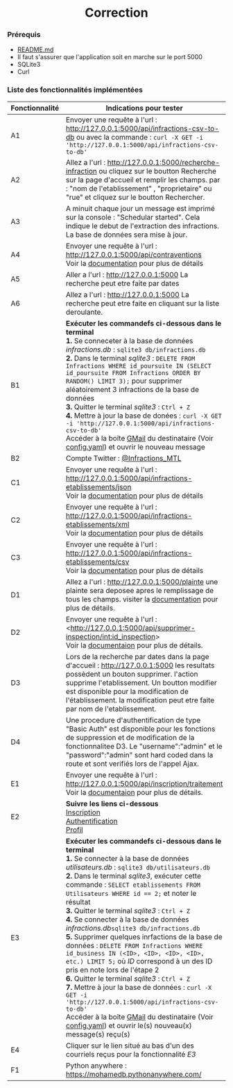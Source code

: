 # <center>Correction</center>

### Prérequis

- [README.md](README.md)
- Il faut s'assurer que l'application soit en marche sur le port 5000
- SQLite3
- Curl

### Liste des fonctionnalités implémentées

| Fonctionnalité | Indications pour tester                                                                                                                                                                                                                                                                                                                                                                                                                                                                                                                                                                                                                                                                                                                                                                                                                                                                                                                                                                                                        |
|----------------|--------------------------------------------------------------------------------------------------------------------------------------------------------------------------------------------------------------------------------------------------------------------------------------------------------------------------------------------------------------------------------------------------------------------------------------------------------------------------------------------------------------------------------------------------------------------------------------------------------------------------------------------------------------------------------------------------------------------------------------------------------------------------------------------------------------------------------------------------------------------------------------------------------------------------------------------------------------------------------------------------------------------------------|
| A1             | Envoyer une requête à l'url : <http://127.0.0.1:5000/api/infractions-csv-to-db>    ou avec la commande : `curl -X GET -i 'http://127.0.0.1:5000/api/infractions-csv-to-db'`                                                                                                                                                                                                                                                                                                                                                                                                                                                                                                                                                                                                                                                                                                                                                                                                                                                    |
| A2             | Allez a l'url : <http://127.0.0.1:5000/recherche-infraction>   ou cliquez sur le boutton Recherche sur la page d'accueil et remplir les champs. par : "nom de l'etablissement"                                                                                      ,   "proprietaire" ou "rue" et cliquez sur le boutton Rechercher.                                                                                                                                                                                                                                                                                                                                                                                                                                                                                                                                                                                                                                                                                          |
| A3             | A minuit chaque jour un message est imprimé sur la console : "Schedular started". Cela indique le debut de l'extraction des infractions. La base de données sera mise à jour.                                                                                                                                                                                                                                                                                                                                                                                                                                                                                                                                                                                                                                                                                                                                                                                                                                                  |
| A4             | Envoyer une requête à l'url : <http://127.0.0.1:5000/api/contraventions> <br/> Voir la [documentation](http://127.0.0.1:5000/doc#api_contraventions_get) pour plus de détails                                                                                                                                                                                                                                                                                                                                                                                                                                                                                                                                                                                                                                                                                                                                                                                                                                                  |
| A5             | Aller a l'url : <http://127.0.0.1:5000>   La recherche peut etre faite par dates                                                                                                                                                                                                                                                                                                                                                                                                                                                                                                                                                                                                                                                                                                                                                                                                                                                                                                                                               |
| A6             | Allez a l'url : <http://127.0.0.1:5000>   La recherche peut etre faite en cliquant sur la liste deroulante.                                                                                                                                                                                                                                                                                                                                                                                                                                                                                                                                                                                                                                                                                                                                                                                                                                                                                                                    |
| B1             | **Exécuter les commandefs ci-dessous dans le terminal** <br/> **1.** Se conneceter à la base de données _infractions.db_ : `sqlite3 db/infractions.db` <br/> **2.** Dans le terminal _sqlite3_ : `DELETE FROM Infractions WHERE id_poursuite IN (SELECT id_poursuite FROM Infractions ORDER BY RANDOM() LIMIT 3);` pour supprimer aléatoirement 3 infractions de la base de données <br/> **3.** Quitter le terminal _sqlite3_ : `Ctrl + Z` <br/> **4.** Mettre à jour la base de donées : `curl -X GET -i 'http://127.0.0.1:5000/api/infractions-csv-to-db'` <br/> Accéder à la boîte [GMail](https://mail.google.com) du destinataire (Voir [config.yaml](config.yaml)) et ouvrir le nouveau message                                                                                                                                                                                                                                                                                                                         |
| B2             | Compte Twitter : [@Infractions_MTL](https://twitter.com/Infractions_MTL)                                                                                                                                                                                                                                                                                                                                                                                                                                                                                                                                                                                                                                                                                                                                                                                                                                                                                                                                                       |
| C1             | Envoyer une requête à l'url : <http://127.0.0.1:5000/api/infractions-etablissements/json> <br/> Voir la [documentation](http://127.0.0.1:5000/doc#api_infractions_etablissements__format__get) pour plus de détails                                                                                                                                                                                                                                                                                                                                                                                                                                                                                                                                                                                                                                                                                                                                                                                                            |
| C2             | Envoyer une requête à l'url : <http://127.0.0.1:5000/api/infractions-etablissements/xml> <br/> Voir la [documentation](http://127.0.0.1:5000/doc#api_infractions_etablissements__format__get) pour plus de détails                                                                                                                                                                                                                                                                                                                                                                                                                                                                                                                                                                                                                                                                                                                                                                                                             |
| C3             | Envoyer une requête à l'url : <http://127.0.0.1:5000/api/infractions-etablissements/csv> <br/> Voir la [documentation](http://127.0.0.1:5000/doc#api_infractions_etablissements__format__get) pour plus de détails                                                                                                                                                                                                                                                                                                                                                                                                                                                                                                                                                                                                                                                                                                                                                                                                             |
| D1             | Allez a l'url : <http://127.0.0.1:5000/plainte> une plainte sera deposee apres le remplissage de tous les champs.     visiter la [documentation](http://127.0.0.1:5000/doc#api_demande_inspections_post) pour plus de détails.                                                                                                                                                                                                                                                                                                                                                                                                                                                                                                                                                                                                                                                                                                                                                                                                 |
| D2             | Envoyer une requête à l'url : <http://127.0.0.1:5000/api/supprimer-inspection/<int:id_inspection>> <br/> Voir la [documentaion](http://127.0.0.1:5000/doc#api_supprimer_inspection__int_id_inspection__delete) pour plus de détails.                                                                                                                                                                                                                                                                                                                                                                                                                                                                                                                                                                                                                                                                                                                                                                                           |
| D3             | Lors de la recherche par dates dans la page d'accueil : <http://127.0.0.1:5000> les resultats possèdent un bouton supprimer. l'action supprime l'etablissement. Un boutton modifier est disponible pour la modification de l'établissement. la modification peut etre faite par nom de l'etablissement.                                                                                                                                                                                                                                                                                                                                                                                                                                                                                                                                                                                                                                                                                                                        |
| D4             | Une procedure d'authentification de type "Basic Auth" est disponible pour les fonctions de suppression et de modification de la fonctionnalitee D3. Le "username":"admin" et le "password":"admin" sont hard coded dans la route et sont verifiés lors de l'appel Ajax.                                                                                                                                                                                                                                                                                                                                                                                                                                                                                                                                                                                                                                                                                                                                                        |
| E1             | Envoyer une requête à l'url : <http://127.0.0.1:5000/api/inscription/traitement> <br/> Voir la [documentaion](http://127.0.0.1:5000/doc#api_inscription_traitement_post) pour plus de détails.                                                                                                                                                                                                                                                                                                                                                                                                                                                                                                                                                                                                                                                                                                                                                                                                                                 |
| E2             | **Suivre les liens ci-dessous** <br> [Inscription](http://127.0.0.1:5000/inscription) <br> [Authentification](http://127.0.0.1:5000/login) <br> [Profil](http://127.0.0.1:5000/profil)                                                                                                                                                                                                                                                                                                                                                                                                                                                                                                                                                                                                                                                                                                                                                                                                                                         |
| E3             | **Exécuter les commandefs ci-dessous dans le terminal** <br/> **1.** Se connecter à la base de données _utilisateurs.db_ : `sqlite3 db/utilisateurs.db` <br/> **2.** Dans le terminal _sqlite3_, exécuter cette commande : `SELECT etablissements FROM Utilisateurs WHERE id == 2;` et noter le résultat <br/> **3.** Quitter le terminal _sqlite3_ : `Ctrl + Z` <br/> **4.** Se connecter à la base de données _infractions.db_`sqlite3 db/infractions.db` <br/> **5.** Supprimer quelques inrfactions de la base de données : `DELETE FROM Infractions WHERE id_business IN (<ID>, <ID>, <ID>, <ID>, etc.) LIMIT 5;` où _ID_ correspond à un des ID pris en note lors de l'étape 2 <br/> **6.** Quitter le terminal _sqlite3_ : `Ctrl + Z` <br/> **7.** Mettre à jour la base de données : `curl -X GET -i 'http://127.0.0.1:5000/api/infractions-csv-to-db'` <br/> Accéder à la boîte [GMail](https://mail.google.com) du destinataire (Voir [config.yaml](config.yaml)) et ouvrir le(s) nouveau(x) message(s) reçu(s)<br/> |
| E4             | Cliquer sur le lien situé au bas d'un des courriels reçus pour la fonctionnalité _E3_                                                                                                                                                                                                                                                                                                                                                                                                                                                                                                                                                                                                                                                                                                                                                                                                                                                                                                                                          |
| F1             | Python anywhere : <https://mohamedb.pythonanywhere.com/>                                                                                                                                                                                                                                                                                                                                                                                                                                                                                                                                                                                                                                                                                                                                                                                                                                                                                                                                                                       |
